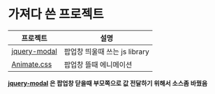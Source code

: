 # 가져다 쓴 프로젝트
| 프로젝트                                                    | 설명                    |
| ------------------------------------------------------- | --------------------- |
| [jquery-modal](https://github.com/kylefox/jquery-modal) | 팝업창 띄울때 쓰는 js library |
| [Animate.css](https://github.com/daneden/animate.css)   | 팝업창 뜰때 에니메이션          |

**[jquery-modal](https://github.com/kylefox/jquery-modal) 은 팝업창 닫을때 부모쪽으로 값 전달하기 위해서 소스좀 바꿨음**